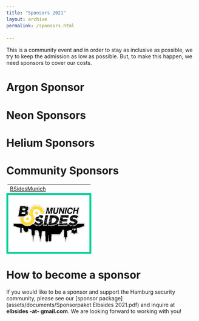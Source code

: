 ```yaml
---
title: "Sponsors 2021"
layout: archive
permalink: /sponsors.html

---
```


This is a community event and in order to stay as inclusive as
possible, we try to keep the admission as low as possible. But, to
make this happen, we need sponsors to cover our costs.


# Argon Sponsor #


# Neon Sponsors #


# Helium Sponsors #


# Community Sponsors #

<table>
	<tr>
		<td>
			<a href="http://bsidesmunich.org">BSidesMunich</a>
		</td>
	</tr>
	<tr>
		<td style="background-color: white; border: 5px solid #00d298;	text-align: center; min-width:200px"  width="200px">
			<img src="assets/images/BSidesMunich.svg.png" alt="BSides Munich" width="200px" />
		</td>
	</tr>
</table>

# How to become a sponsor #

If you would like to be a sponsor and support the Hamburg security community, please see our [sponsor package](assets/documents/Sponsorpaket Elbsides 2021.pdf) and inquire at **elbsides -at- gmail.com**. We are looking forward to working with you!

